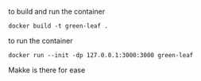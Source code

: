 to build and run the container
```
docker build -t green-leaf .
```

to run the container
```
docker run --init -dp 127.0.0.1:3000:3000 green-leaf
```

Makke is there for ease